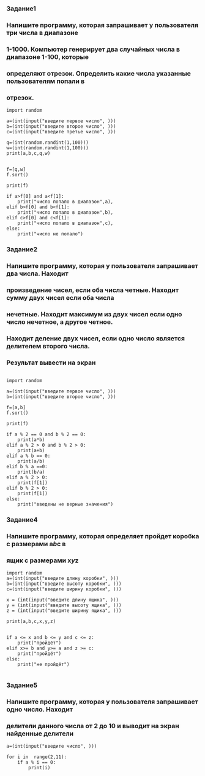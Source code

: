 ### Задание1
### Напишите программу, которая запрашивает у пользователя три числа в диапазоне
### 1-1000. Компьютер генерирует два случайных числа в диапазоне 1-100, которые
### определяют отрезок. Определить какие числа указанные пользователям попали в
### отрезок.

```
import random

a=(int(input("введите первое число", )))
b=(int(input("введите второе число", )))
c=(int(input("введите третье число", )))

q=(int(random.randint(1,100)))
w=(int(random.randint(1,100)))
print(a,b,c,q,w)


f=[q,w]
f.sort()

print(f)

if a>f[0] and a<f[1]:
    print("число попало в диапазон",a),
elif b>f[0] and b<f[1]:
    print("число попало в диапазон",b),
elif c>f[0] and c<f[1]:
    print("число попало в диапазон",c),
else:
    print("число не попало")

```

### Задание2
### Напишите программу, которая у пользователя запрашивает два числа. Находит
### произведение чисел, если оба числа четные. Находит сумму двух чисел если оба числа
### нечетные. Находит максимум из двух чисел если одно число нечетное, а другое четное.
### Находит деление двух чисел, если одно число является делителем второго числа.
### Результат вывести на экран

```

import random

a=(int(input("введите первое число", )))
b=(int(input("введите второе число", )))

f=[a,b]
f.sort()

print(f)

if a % 2 == 0 and b % 2 == 0:
    print(a*b)
elif a % 2 > 0 and b % 2 > 0:
    print(a+b)
elif a % b == 0:
    print(a/b)
elif b % a ==0:
    print(b/a)
elif a % 2 > 0:
    print(f[1])
elif b % 2 > 0:
    print(f[1])
else:
    print("введены не верные значения")

```
### Задание4
### Напишите программу, которая определяет пройдет коробка с размерами a*b*c в
### ящик с размерами x*y*z


```
import random
a=(int(input("введите длину коробки", )))
b=(int(input("введите высоту коробки", )))
c=(int(input("введите ширину коробки", )))

x = (int(input("введите длину ящика", )))
y = (int(input("введите высоту ящика", )))
z = (int(input("введите ширину ящика", )))

print(a,b,c,x,y,z)


if a <= x and b <= y and c <= z:
    print("пройдёт")
elif x>= b and y>= a and z >= c:
    print("пройдёт")
else:
    print("не пройдёт")


```
### Задание5
### Напишите программу, которая у пользователя запрашивает одно число. Находит
### делители данного числа от 2 до 10 и выводит на экран найденные делители

```
a=(int(input("введите число", )))

for i in  range(2,11):
    if a % i == 0:
        print(i)

```
